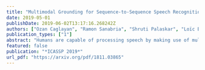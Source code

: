 ```yaml
---
title: "Multimodal Grounding for Sequence-to-Sequence Speech Recognition"
date: 2019-05-01
publishDate: 2019-06-02T13:17:16.268242Z
authors: ["Ozan Caglayan", "Ramon Sanabria", "Shruti Palaskar", "Loïc Barrault", "Florian Metze"]
publication_types: ["1"]
abstract: "Humans are capable of processing speech by making use of multiple sensory modalities. For example, the environment where a conversation takes place generally provides semantic and/or acoustic context that helps us to resolve ambiguities or to recall named entities. Motivated by this, there have been many works studying the integration of visual information into the speech recognition pipeline. Specifically, in our previous work, we propose a multistep visual adaptive training approach which improves the accuracy of an audio-based Automatic Speech Recognition (ASR) system. This approach, however, is not end-to-end as it requires fine-tuning the whole model with an adaptation layer. In this paper, we propose novel end-to-end multimodal ASR systems and compare them to the adaptive approach by using a range of visual representations obtained from state-of-the-art convolutional neural networks. We show that adaptive training is effective for S2S models leading to an absolute improvement of 1.4% in word error rate. As for the end-to-end systems, although they perform better than baseline, the improvements are slightly less than adaptive training, 0.8 absolute WER reduction in single-best models. Using ensemble decoding, end-to-end models reach a WER of 15% which is the lowest score among all systems."
featured: false
publication: "*ICASSP 2019*"
url_pdf: "https://arxiv.org/pdf/1811.03865"
---
```


